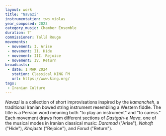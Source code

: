 ```yaml
---
layout: work
title: "Navazi"
instrumentation: two violas
year_composed: 2023
category_music: Chamber Ensemble
duration: 7'
commissioner: Tallā Rouge
movements:
 - movement: I. Arise
 - movement: II. Hide
 - movement: III. Rejoice
 - movement: IV. Return
broadcasts:
 - date: 1 MAR 2024
   station: Classical KING FM
   url: https://www.king.org/
tags: 
 - Iranian Culture
---
```


_Navazi_ is a collection of short improvisations inspired by the _kamancheh_, a traditional Iranian bowed string instrument resembling a Western fiddle. The title is a Persian word meaning both "to play an instrument" and "to caress." Each movement draws from different sections of _Dastgah-e Nava_, one of the musical modes in Iranian classical music: _Daramad_ ("Arise"), _Nahoft_ ("Hide"), _Khojaste_ ("Rejoice"), and _Forud_ ("Return").